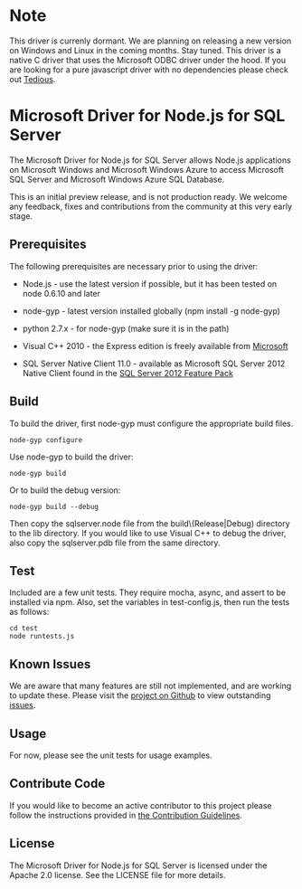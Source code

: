 # Note

This driver is currenly dormant. We are planning on releasing a new version on Windows and Linux in the coming months. Stay tuned. This driver is a native C driver that uses the Microsoft ODBC driver under the hood. If you are looking for a pure javascript driver with no dependencies please check out [Tedious](https://github.com/pekim/tedious).

# Microsoft Driver for Node.js for SQL Server

The Microsoft Driver for Node.js for SQL Server allows Node.js applications on
Microsoft Windows and Microsoft Windows Azure to access Microsoft SQL Server 
and Microsoft Windows Azure SQL Database.

This is an initial preview release, and is not production ready. We welcome any
feedback, fixes and contributions from the community at this very early stage.

## Prerequisites

The following prerequisites are necessary prior to using the driver:

* Node.js - use the latest version if possible, but it has been tested on node
0.6.10 and later

* node-gyp - latest version installed globally (npm install -g node-gyp)

* python 2.7.x - for node-gyp (make sure it is in the path)

* Visual C++ 2010 - the Express edition is freely available from 
[Microsoft][visualstudio]

* SQL Server Native Client 11.0 - available as Microsoft SQL Server 2012 
Native Client found in the [SQL Server 2012 Feature Pack][sqlncli]

## Build

To build the driver, first node-gyp must configure the appropriate build files.

    node-gyp configure

Use node-gyp to build the driver:

    node-gyp build

Or to build the debug version:

    node-gyp build --debug

Then copy the sqlserver.node file from the build\\(Release|Debug) directory to
the lib directory.  If you would like to use Visual C++ to debug the driver,
also copy the sqlserver.pdb file from the same directory.

## Test

Included are a few unit tests.  They require mocha, async, and assert to be 
installed via npm.  Also, set the variables in test-config.js, then run the 
tests as follows:

    cd test
    node runtests.js

## Known Issues

We are aware that many features are still not implemented, and are working to
update these. Please visit the [project on Github][project] to view 
outstanding [issues][issues].

## Usage

For now, please see the unit tests for usage examples.

## Contribute Code

If you would like to become an active contributor to this project please follow the instructions provided in [the Contribution Guidelines][contribute].

## License

The Microsoft Driver for Node.js for SQL Server is licensed under the Apache
2.0 license.  See the LICENSE file for more details.

[visualstudio]: http://www.microsoft.com/visualstudio/

[sqlncli]: http://www.microsoft.com/en-us/download/details.aspx?id=29065

[project]: https://github.com/windowsazure/node-sqlserver

[issues]: https://github.com/windowsazure/node-sqlserver/issues

[contribute]: https://github.com/WindowsAzure/node-sqlserver/blob/master/CONTRIBUTING.md



